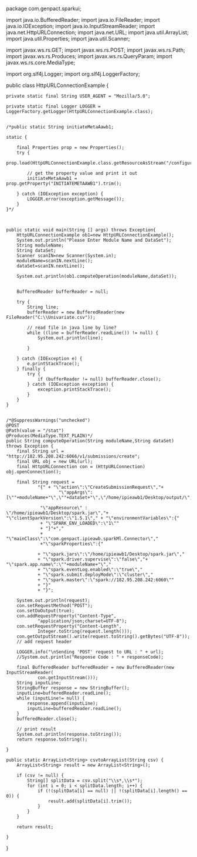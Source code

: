 package com.genpact.sparkui;



import java.io.BufferedReader;
import java.io.FileReader;
import java.io.IOException;
import java.io.InputStreamReader;
import java.net.HttpURLConnection;
import java.net.URL;
import java.util.ArrayList;
import java.util.Properties;
import java.util.Scanner;

import javax.ws.rs.GET;
import javax.ws.rs.POST;
import javax.ws.rs.Path;
import javax.ws.rs.Produces;
import javax.ws.rs.QueryParam;
import javax.ws.rs.core.MediaType;

import org.slf4j.Logger;
import org.slf4j.LoggerFactory;


public class HttpURLConnectionExample {

	private static final String USER_AGENT = "Mozilla/5.0";

	private static final Logger LOGGER = LoggerFactory.getLogger(HttpURLConnectionExample.class);


	/*public static String initiateMetaAawb1;

	static {

		final Properties prop = new Properties();
		try {
			prop.load(HttpURLConnectionExample.class.getResourceAsStream("/configuration.properties"));

			// get the property value and print it out
			initiateMetaAawb1 = prop.getProperty("INITIATEMETAAWB1").trim();

		} catch (IOException exception) {
			LOGGER.error(exception.getMessage());
		}
	}*/


	
	public static void main(String [] args) throws Exception{
		HttpURLConnectionExample ob1=new HttpURLConnectionExample();
		System.out.println("Please Enter Module Name and DataSet");
		String moduleName;
		String dataSet;
		Scanner scanIN=new Scanner(System.in);
		moduleName=scanIN.nextLine();
		dataSet=scanIN.nextLine();

		System.out.println(ob1.computeOperation(moduleName,dataSet));


		BufferedReader bufferReader = null;

		try {
			String line;
			bufferReader = new BufferedReader(new FileReader("C:\\Univariate.csv"));

			// read file in java line by line?
			while ((line = bufferReader.readLine()) != null) {
				System.out.println(line);

			}

		} catch (IOException e) {
			e.printStackTrace();
		} finally {
			try {
				if (bufferReader != null) bufferReader.close();
			} catch (IOException exception) {
				exception.printStackTrace();
			}
		}
	}

	
	/*@SuppressWarnings("unchecked")
	@POST
	@Path(value = "/stat")
	@Produces(MediaType.TEXT_PLAIN)*/
	public String computeOperation(String moduleName,String dataSet) throws Exception {
		final String url = "http://182.95.208.242:6066/v1/submissions/create";
		final URL obj = new URL(url);
		final HttpURLConnection con = (HttpURLConnection) obj.openConnection();

		final String request = 
				"{" + "\"action\":\"CreateSubmissionRequest\","+
						"\"appArgs\":[\""+moduleName+"\",\""+dataSet+"\",\"/home/ipieawb1/Desktop/output/\",\"0,1,2,3,4,5,6,7,8,9,10,11,12\",\",\"]"+","+

		         "\"appResource\" : \"/home/ipieawb1/Desktop/spark.jar\","+ "\"clientSparkVersion\":\"1.5.1\"," + "\"environmentVariables\":{"
		         + "\"SPARK_ENV_LOADED\":\"1\""
		         + "}"+"," 
		         + "\"mainClass\":\"com.genpact.ipieawb.sparkMl.Connector\","
		         +"\"sparkProperties\":{"

				+ "\"spark.jars\":\"/home/ipieawb1/Desktop/spark.jar\"," 
				+ "\"spark.driver.supervise\":\"false\","+ "\"spark.app.name\":\""+moduleName+"\","
				+ "\"spark.eventLog.enabled\":\"true\","
				+ "\"spark.submit.deployMode\":\"cluster\","
				+ "\"spark.master\":\"spark://182.95.208.242:6060\"" 
				+ "}"
				+ "}";

		System.out.println(request);
		con.setRequestMethod("POST");
		con.setDoOutput(true);
		con.addRequestProperty("Content-Type",
				"application/json;charset=UTF-8");
		con.setRequestProperty("Content-Length",
				Integer.toString(request.length()));
		con.getOutputStream().write(request.toString().getBytes("UTF-8"));
		// add request header

		LOGGER.info("\nSending 'POST' request to URL : " + url);
		//System.out.println("Response Code : " + responseCode);

		final BufferedReader bufferedReader = new BufferedReader(new InputStreamReader(
				con.getInputStream()));
		String inputLine;
		StringBuffer response = new StringBuffer();
		inputLine=bufferedReader.readLine();
		while (inputLine!= null) {
			response.append(inputLine); 
			inputLine=bufferedReader.readLine();
		}
		bufferedReader.close();

		// print result
		System.out.println(response.toString());
		return response.toString();

	}

	public static ArrayList<String> csvtoArrayList(String csv) {
		ArrayList<String> result = new ArrayList<String>();

		if (csv != null) {
			String[] splitData = csv.split("\\s*,\\s*");
			for (int i = 0; i < splitData.length; i++) {
				if (!(splitData[i] == null) || !(splitData[i].length() == 0)) {
					result.add(splitData[i].trim());
				}
			}
		}

		return result;

	}

}
